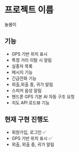 # 프로젝트 이름
놀봄이

## 기능
* GPS 기반 위치 표시 
* 특정 거리 이탈 시 알림
* 실종자 목록 
* 메시지 기능
* 긴급전화 기능
* 외출,외출 중, 귀가 알림
* 스피커 음성 알림
* 핸드폰 GPS 기본 AI 자동 구조 요청
* 지도 API 로드뷰 기능

## 현재 구현 진행도
* 회원가입, 로그인 ✅
* GPS 기반 위치 표시 ✅
* 외출, 외출 중, 귀가 알림 